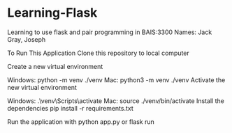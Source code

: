 # Learning-Flask
Learning to use flask and pair programming in BAIS:3300
Names: Jack Gray, Joseph


To Run This Application
Clone this repository to local computer

Create a new virtual environment

Windows: python -m venv ./venv
Mac: python3 -m venv ./venv
Activate the new virtual environment

Windows: .\venv\Scripts\activate
Mac: source ./venv/bin/activate
Install the dependencies pip install -r requirements.txt

Run the application with python app.py  or flask run